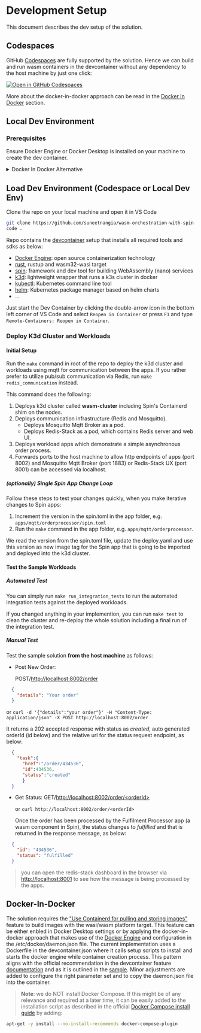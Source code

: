 # Development Setup

This document describes the dev setup of the solution.

## Codespaces

GitHub [Codespaces](https://docs.github.com/en/codespaces/overview) are fully supported by the solution.
Hence we can build and run wasm containers in the devcontainer without any dependency to the host machine by just one click:

[![Open in GitHub Codespaces](https://github.com/codespaces/badge.svg)](https://codespaces.new/suneetnangia/wasm-orchestration-with-spin)

More about the docker-in-docker approach can be read in the  [Docker In Docker](#docker-in-docker) section.

## Local Dev Environment

### Prerequisites

Ensure Docker Engine or Docker Desktop is installed on your machine to create the dev container.

<details>

  <summary>Docker In Docker Alternative</summary>

  > **Note**: if there are problems with the docker-in-docker use, you can enable the ["Use Containerd for pulling and storing images"](https://docs.docker.com/desktop/containerd/) feature in the Docker Desktop settings. Accordingly, the feature to use the Docker of the host machine needs to be activated in the devcontainer.json file and the image can be referenced directly, e.g. as follows:

```json
  "name": "Ubuntu",
  "image": "mcr.microsoft.com/devcontainers/base:jammy",
  "features": {
    "ghcr.io/devcontainers/features/docker-outside-of-docker:1": {}
  },
```

</details>

## Load Dev Environment (Codespace or Local Dev Env)

Clone the repo on your local machine and open it in VS Code

```bash
git clone https://github.com/suneetnangia/wasm-orchestration-with-spin.git && cd wasm-orchestration-with-spin
code .
```

Repo contains the [devcontainer](../.devcontainer/devcontainer.json) setup that installs all required tools and sdks as below:

- [Docker Engine](https://docs.docker.com/engine/): open source containerization technology
- [rust](https://www.rust-lang.org/), rustup and wasm32-wasi target
- [spin](https://www.fermyon.com/spin): framework and dev tool for building WebAssembly (nano) services
- [k3d](https://k3d.io/): lightweight wrapper that runs a k3s cluster in docker
- [kubectl](https://kubernetes.io/docs/reference/kubectl/): Kubernetes command line tool
- [helm](https://helm.sh/): Kubernetes package manager based on helm charts
- ...

Just start the Dev Container by clicking the double-arrow icon in the bottom left corner of VS Code and select `Reopen in Container` or press `F1` and type `Remote-Containers: Reopen in Container`.

### Deploy K3d Cluster and Workloads

#### Initial Setup

Run the `make` command in root of the repo to deploy the k3d cluster and workloads using mqtt for communication between the apps. If you rather prefer to utilize pub/sub communication via Redis, run `make redis_communication` instead.

This command does the following:

1. Deploys k3d cluster called **wasm-cluster** including Spin's Containerd shim on the nodes.
2. Deploys communication infrastructure (Redis and Mosquitto).
    - Deploys Mosquitto Mqtt Broker as a pod.
    - Deploys Redis-Stack as a pod, which contains Redis server and web UI.
3. Deploys workload apps which demonstrate a simple asynchronous order process.
4. Forwards ports to the host machine to allow http endpoints of apps (port 8002) and Mosquitto Mqtt Broker (port 1883) or Redis-Stack UX (port 8001) can be accessed via localhost.

##### (optionally) Single Spin App Change Loop

Follow these steps to test your changes quickly, when you make iterative changes to Spin apps:

1. Increment the version in the spin.toml in the app folder, e.g. `apps/mqtt/orderprocessor/spin.toml`
2. Run the `make` command in the app folder, e.g. `apps/mqtt/orderprocessor`.

We read the version from the spin.toml file, update the deploy.yaml and use this version as new image tag for the Spin app that is going to be imported and deployed into the k3d cluster.

#### Test the Sample Workloads

##### Automated Test

You can simply run `make run_integration_tests` to run the automated integration tests against the deployed workloads.

If you changed anything in your implemention, you can run `make test` to clean the cluster and re-deploy the whole solution including a final run of the integration test.

##### Manual Test

Test the sample solution **from the host machine** as follows:

- Post New Order:

  POST/[http://localhost:8002/order](http://localhost:8002/order)

```json
  {
    "details": "Your order"
  }
```

  or `curl -d '{"details":"your order"}' -H "Content-Type: application/json" -X POST http://localhost:8002/order`

  It returns a 202 accepted response with status as _created_, auto generated orderId (id below) and the relative url for the status request endpoint, as below:

```json
  {
    "task":{
      "href":"/order/434536",
      "id":434536,
      "status":"created"
      }
  }
```

- Get Status:
  GET/[http://localhost:8002/order/\<orderId>](http://localhost:8002/order/<orderId>)
  
  or `curl http://localhost:8002/order/<orderId>`
  
  Once the order has been processed by the Fulfilment Processor app (a wasm component in Spin), the status changes to _fulfilled_ and that is returned in the response message, as below:
  
```json
  {
    "id": "434536",
    "status": "fulfilled"
  }
```

> you can open the redis-stack dashboard in the browser via [http://localhost:8001](http://localhost:8001) to see how the message is being processed by the apps.

## Docker-In-Docker

The solution requires the ["Use Containerd for pulling and storing images"](https://docs.docker.com/desktop/containerd/) feature to build images with the wasi/wasm platform target. This feature can be either enbled in Docker Desktop settings or by applying the docker-in-docker approach that makes use of the [Docker Engine](https://docs.docker.com/engine/) and configuration in the /etc/docker/daemon.json file.
The current implementation uses a Dockerfile in the devcontainer.json where it calls setup scripts to install and starts the docker engine while container creation process.
This pattern aligns with the official recommendation in the devcontainer feature [documentation](https://github.com/microsoft/vscode-dev-containers/blob/main/script-library/docs/docker-in-docker.md) and as it is outlined in the [sample](https://github.com/microsoft/vscode-dev-containers/tree/main/containers/docker-in-docker). Minor adjustments are added to configure the right parameter set and to copy the daemon.json file into the container.

> **Note**: we do NOT install Docker Compose. If this might be of any relevance and required at a later time, it can be easily added to the installation script as described in the official [Docker Compose install guide](https://docs.docker.com/compose/install/) by adding:

```bash
apt-get -y install --no-install-recommends docker-compose-plugin
```
